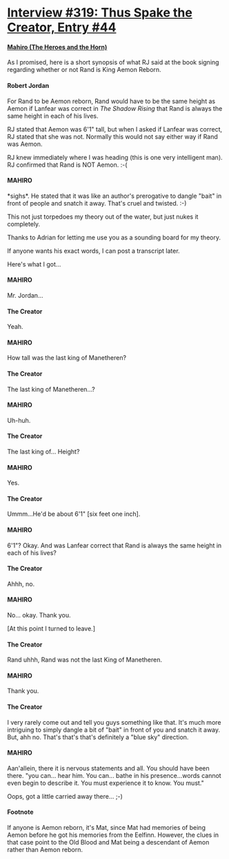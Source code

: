 # [Interview #319: Thus Spake the Creator, Entry #44](https://www.theoryland.com/intvmain.php?i=319#44)

#### [Mahiro (The Heroes and the Horn)](http://www.oocities.org/area51/stargate/8513/creator-horn.htm)

As I promised, here is a short synopsis of what RJ said at the book signing regarding whether or not Rand is King Aemon Reborn.

#### Robert Jordan

For Rand to be Aemon reborn, Rand would have to be the same height as Aemon if Lanfear was correct in
*The Shadow Rising*
that Rand is always the same height in each of his lives.

RJ stated that Aemon was 6'1" tall, but when I asked if Lanfear was correct, RJ stated that she was not. Normally this would not say either way if Rand was Aemon.

RJ knew immediately where I was heading (this is one very intelligent man). RJ confirmed that Rand is NOT Aemon. :-(

#### MAHIRO

\*sighs\*. He stated that it was like an author's prerogative to dangle "bait" in front of people and snatch it away. That's cruel and twisted. :-)

This not just torpedoes my theory out of the water, but just nukes it completely.

Thanks to Adrian for letting me use you as a sounding board for my theory.

If anyone wants his exact words, I can post a transcript later.

Here's what I got...

#### MAHIRO

Mr. Jordan...

#### The Creator

Yeah.

#### MAHIRO

How tall was the last king of Manetheren?

#### The Creator

The last king of Manetheren...?

#### MAHIRO

Uh-huh.

#### The Creator

The last king of... Height?

#### MAHIRO

Yes.

#### The Creator

Ummm...He'd be about 6'1" [six feet one inch].

#### MAHIRO

6'1"? Okay. And was Lanfear correct that Rand is always the same height in each of his lives?

#### The Creator

Ahhh, no.

#### MAHIRO

No... okay. Thank you.

[At this point I turned to leave.]

#### The Creator

Rand uhhh, Rand was not the last King of Manetheren.

#### MAHIRO

Thank you.

#### The Creator

I very rarely come out and tell you guys something like that. It's much more intriguing to simply dangle a bit of "bait" in front of you and snatch it away. But, ahh no. That's that's that's definitely a "blue sky" direction.

#### MAHIRO

Aan'allein, there it is nervous statements and all. You should have been there. "you can... hear him. You can... bathe in his presence...words cannot even begin to describe it. You must experience it to know. You must."

Oops, got a little carried away there... ;-)

#### Footnote

If anyone is Aemon reborn, it's Mat, since Mat had memories of being Aemon before he got his memories from the Eelfinn. However, the clues in that case point to the Old Blood and Mat being a descendant of Aemon rather than Aemon reborn.

